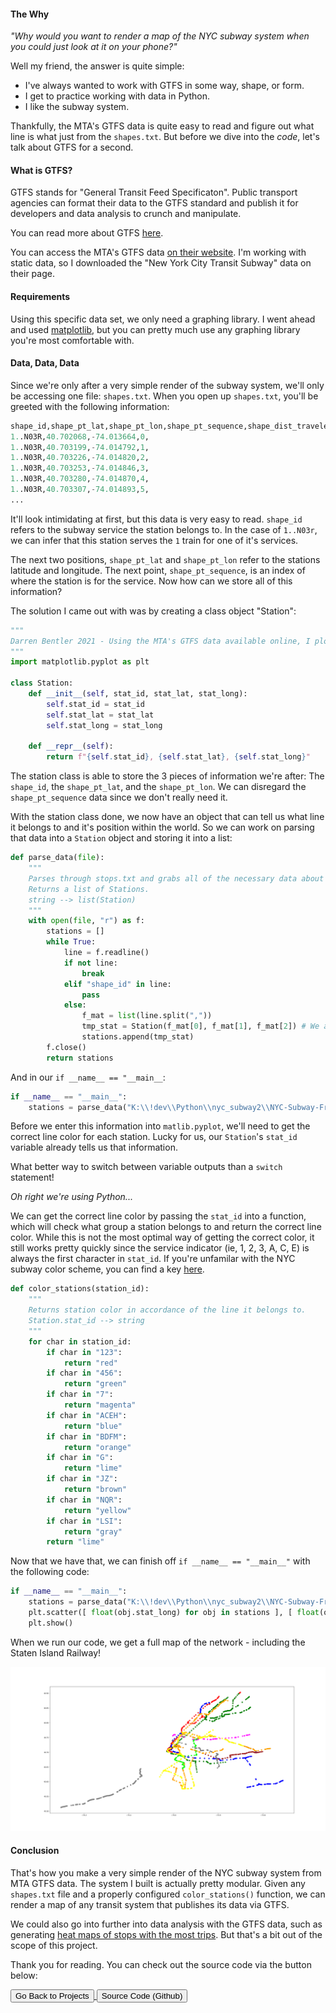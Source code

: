 #### <span class="span-underline">The Why</span>

*"Why would you want to render a map of the NYC subway system when you could just look at it on your phone?"*

Well my friend, the answer is quite simple:

- I've always wanted to work with GTFS in some way, shape, or form.
- I get to practice working with data in Python.
- I like the subway system.

Thankfully, the MTA's GTFS data is quite easy to read and figure out what line is what just from the `shapes.txt`. But before we dive into the *code*, let's talk about GTFS for a second.

#### <span class="span-underline">What is GTFS?</span>

GTFS stands for "General Transit Feed Specificaton". Public transport agencies can format their data to the GTFS standard and publish it for developers and data analysis to crunch and manipulate.

You can read more about GTFS [here](https://developers.google.com/transit/gtfs).

You can access the MTA's GTFS data [on their website](http://web.mta.info/developers/developer-data-terms.html#data). I'm working with static data, so I downloaded the "New York City Transit Subway" data on their page.

#### <span class="span-underline">Requirements</span>

Using this specific data set, we only need a graphing library. I went ahead and used [matplotlib](https://matplotlib.org/), but you can pretty much use any graphing library you're most comfortable with.

#### <span class="span-underline">Data, Data, Data</span>

Since we're only after a very simple render of the subway system, we'll only be accessing one file: `shapes.txt`. When you open up `shapes.txt`, you'll be greeted with the following information:

```python
shape_id,shape_pt_lat,shape_pt_lon,shape_pt_sequence,shape_dist_traveled
1..N03R,40.702068,-74.013664,0,
1..N03R,40.703199,-74.014792,1,
1..N03R,40.703226,-74.014820,2,
1..N03R,40.703253,-74.014846,3,
1..N03R,40.703280,-74.014870,4,
1..N03R,40.703307,-74.014893,5,
...
```

It'll look intimidating at first, but this data is very easy to read. `shape_id` refers to the subway service the station belongs to. In the case of `1..N03r`, we can infer that this station serves the `1` train for one of it's services.

The next two positions, `shape_pt_lat` and `shape_pt_lon` refer to the stations latitude and longitude. The next point, `shape_pt_sequence`, is an index of where the station is for the service. Now how can we store all of this information?

The solution I came out with was by creating a class object "Station":

```python
"""
Darren Bentler 2021 - Using the MTA's GTFS data available online, I plot and draw the NYC subway.
"""
import matplotlib.pyplot as plt

class Station:
    def __init__(self, stat_id, stat_lat, stat_long):
        self.stat_id = stat_id
        self.stat_lat = stat_lat
        self.stat_long = stat_long

    def __repr__(self):
        return f"{self.stat_id}, {self.stat_lat}, {self.stat_long}"
```

The station class is able to store the 3 pieces of information we're after: The `shape_id`, the `shape_pt_lat`, and the `shape_pt_lon`. We can disregard the `shape_pt_sequence` data since we don't really need it.

With the station class done, we now have an object that can tell us what line it belongs to and it's position within the world. So we can work on parsing that data into a `Station` object and storing it into a list:

```python
def parse_data(file):
    """
    Parses through stops.txt and grabs all of the necessary data about a route's stops.
    Returns a list of Stations.
    string --> list(Station)
    """
    with open(file, "r") as f:
        stations = []
        while True:
            line = f.readline()
            if not line:
                break
            elif "shape_id" in line:
                pass
            else:
                f_mat = list(line.split(","))
                tmp_stat = Station(f_mat[0], f_mat[1], f_mat[2]) # We already know what information we need from each line since GTFS files follows a set standard.
                stations.append(tmp_stat)
        f.close()
        return stations
```

And in our `if __name__ == "__main__`:

```python
if __name__ == "__main__":
    stations = parse_data("K:\\!dev\\Python\\nyc_subway2\\NYC-Subway-From-GTFS-Data\\nyc\\shapes.txt") # You'll need to copy your own path to the shapes.txt file here.
```

Before we enter this information into `matlib.pyplot`, we'll need to get the correct line color for each station. Lucky for us, our `Station`'s `stat_id` variable already tells us that information.

What better way to switch between variable outputs than a `switch` statement!

*Oh right we're using Python...*

We can get the correct line color by passing the `stat_id` into a function, which will check what group a station belongs to and return the correct line color. While this is not the most optimal way of getting the correct color, it still works pretty quickly since the service indicator (ie, 1, 2, 3, A, C, E) is always the first character in `stat_id`. If you're unfamilar with the NYC subway color scheme, you can find a key [here](http://web.mta.info/developers/resources/line_colors.htm).

```python
def color_stations(station_id):
    """
    Returns station color in accordance of the line it belongs to.
    Station.stat_id --> string
    """
    for char in station_id:
        if char in "123":
            return "red"
        if char in "456":
            return "green"
        if char in "7":
            return "magenta"
        if char in "ACEH":
            return "blue"
        if char in "BDFM":
            return "orange"
        if char in "G":
            return "lime"
        if char in "JZ":
            return "brown"
        if char in "NQR":
            return "yellow"
        if char in "LSI":
            return "gray"
        return "lime"
```

Now that we have that, we can finish off `if __name__ == "__main__"` with the following code:

```python
if __name__ == "__main__":
    stations = parse_data("K:\\!dev\\Python\\nyc_subway2\\NYC-Subway-From-GTFS-Data\\nyc\\shapes.txt") # You'll need to copy your own path to the shapes.txt file here.
    plt.scatter([ float(obj.stat_long) for obj in stations ], [ float(obj.stat_lat) for obj in stations ], color=[ color_stations(obj.stat_id) for obj in stations ])
    plt.show()
```

When we run our code, we get a full map of the network - including the Staten Island Railway!

![NYC Subway Render](/static/img/nyc_subway.png)

#### <span class="span-underline">Conclusion</span>

That's how you make a very simple render of the NYC subway system from MTA GTFS data. The system I built is actually pretty modular. Given any `shapes.txt` file and a properly configured `color_stations()` function, we can render a map of any transit system that publishes its data via GTFS.

We could also go into further into data analysis with the GTFS data, such as generating [heat maps of stops with the most trips](https://dzone.com/articles/gtfs-transit-data-visualization-in-r). But that's a bit out of the scope of this project.

Thank you for reading. You can check out the source code via the button below:

<div class="container center-text spacer-25px">
    <a href="/projects">
        <button type="button" id="back" onclick="" class="btn btn-dark btn-lg">Go Back to Projects</button>
    </a>
    <a href="https://github.com/dbentler/NYC-Subway-From-GTFS-Data">
        <button type="button" id="linkedin" onclick="" class="btn btn-dark btn-lg">Source Code (Github)</button>
    </a>
</div>
